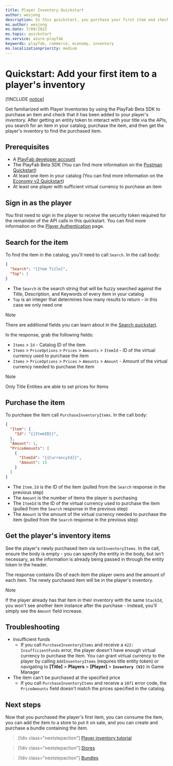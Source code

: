 ```yaml
---
title: Player Inventory Quickstart
author: wesjong
description: In this quickstart, you purchase your first item and check your player's inventory via the APIs.
ms.author: wesjong
ms.date: 7/09/2022
ms.topic: quickstart
ms.service: azure-playfab
keywords: playfab, commerce, economy, inventory
ms.localizationpriority: medium
---
```


# Quickstart: Add your first item to a player's inventory

[!INCLUDE [notice](../../../includes/_economy-release.md)]

Get familiarized with Player Inventories by using the PlayFab Beta SDK to purchase an item and check that it has been added to your player's inventory. After getting an entity token to interact with your title via the APIs, you search for an item in your catalog, purchase the item, and then get the player's inventory to find the purchased item.

## Prerequisites

* A [PlayFab developer account](https://developer.playfab.com)
* The PlayFab Beta SDK (You can find more information on the [Postman Quickstart](../../../sdks/postman/postman-quickstart.md#adding-playfab-collections))
* At least one item in your catalog (You can find more information on the [Economy v2 Quickstart](../quickstart.md))
* At least one player with sufficient virtual currency to purchase an item

## Sign in as the player

You first need to sign in the player to receive the security token required for the remainder of the API calls in this quickstart. You can find more information on the [Player Authentication](../../authentication/login/index.md) page.

## Search for the item

To find the item in the catalog, you'll need to call `Search`. In the call body:

```json
{
  "Search": "[Item Title]",
  "Top": 1
}
```

* The `Search` is the search string that will be fuzzy searched against the Title, Description, and Keywords of every item in your catalog
* `Top` is an integer that determines how many results to return - in this case we only need one

> [!NOTE]
> There are additional fields you can learn about in the [Search quickstart](../catalog/search.md).

In the response, grab the following fields:

* `Items` > `Id` - Catalog ID of the item
* `Items` > `PriceOptions` > `Prices` > `Amounts` > `ItemId` - ID of the virtual currency used to purchase the item
* `Items` > `PriceOptions` > `Prices` > `Amounts` > `Amount` - Amount of the virtual currency needed to purchase the item

> [!NOTE]
> Only Title Entities are able to set prices for Items

## Purchase the item

To purchase the item call `PurchaseInventoryItems`. In the call body:

```json
{
  "Item": {
    "Id": "{{ItemID}}",
  },
  "Amount": 1,
  "PriceAmounts": [
    {
      "ItemId": "{{CurrencyId}}",
      "Amount": 15
    }
  ]
}
```

* The `Item.Id` is the ID of the item (pulled from the `Search` response in the previous step)
* The `Amount` is the number of items the player is purchasing
* The `ItemId` is the ID of the virtual currency used to purchase the item (pulled from the `Search` response in the previous step)
* The `Amount` is the amount of the virtual currency needed to purchase the item (pulled from the `Search` response in the previous step)

## Get the player's inventory items

See the player's newly purchased item via `GetInventoryItems`. In the call, ensure the body is empty - you can specify the entity in the body, but isn't necessary, as the information is already being passed in through the entity token in the header.

The response contains IDs of each item the player owns and the amount of each item. The newly purchased item will be in the player's inventory.

> [!NOTE]
> If the player already has that item in their inventory with the same `StackId`, you won't see another item instance after the purchase - instead, you'll simply see the `Amount` field increase.

## Troubleshooting

* Insufficient funds
  * If you call `PurchaseInventoryItems` and receive a `422: InsufficientFunds` error, the player doesn't have enough virtual currency to purchase the item. You can grant virtual currency to the player by calling `AddInventoryItems` (requires title entity token) or navigating to **\[Title\]** > **Players** > **\[Player\]** > **`Inventory (V2)`** in Game Manager
* The item can't be purchased at the specified price
  * If you call `PurchaseInventoryItems` and receive a `1071` error code, the `PriceAmounts` field doesn't match the prices specified in the catalog.

## Next steps

Now that you purchased the player's first item, you can consume the item, you can add the item to a store to put it on sale, and you can create and purchase a bundle containing the item.

> [!div class="nextstepaction"]
> [Player inventory tutorial](../tutorials/getting-started-with-unity-and-android.md)

> [!div class="nextstepaction"]
> [Stores](../stores.md)

> [!div class="nextstepaction"]
> [Bundles](../bundles.md)

